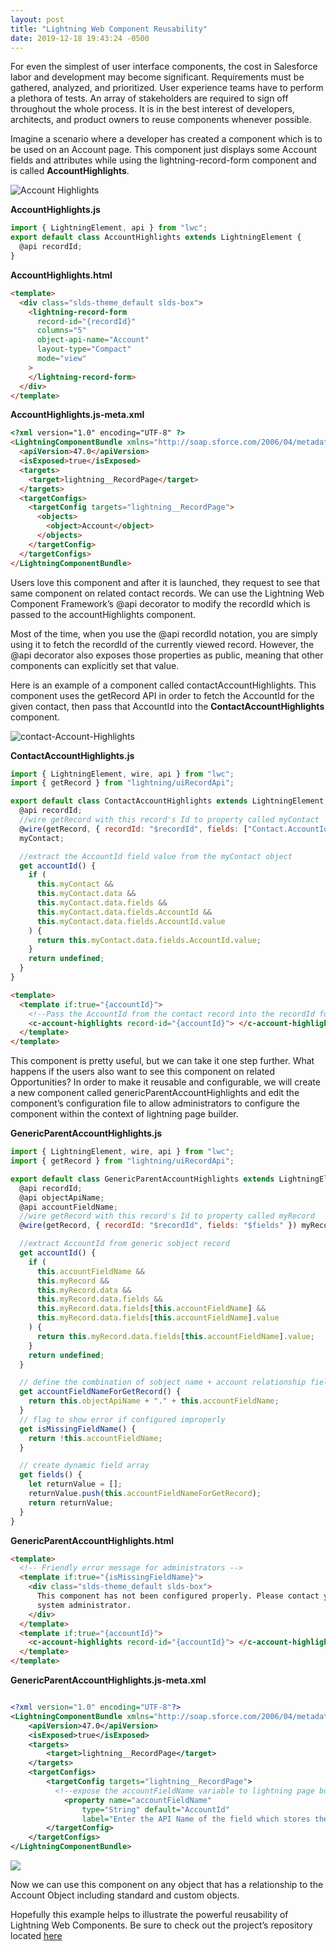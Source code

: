 ```yaml
---
layout: post
title: "Lightning Web Component Reusability"
date: 2019-12-18 19:43:24 -0500
---
```


For even the simplest of user interface components, the cost in Salesforce labor and development may become significant. Requirements must be gathered, analyzed, and prioritized. User experience teams have to perform a plethora of tests. An array of stakeholders are required to sign off throughout the whole process. It is in the best interest of developers, architects, and product owners to reuse components whenever possible.

Imagine a scenario where a developer has created a component which is to be used on an Account page. This component just displays some Account fields and attributes while using the lightning-record-form component and is called **AccountHighlights**.

![Account Highlights](/images/lightningWebComponentReusability/account-Highlights.gif)

**AccountHighlights.js**

```javascript
import { LightningElement, api } from "lwc";
export default class AccountHighlights extends LightningElement {
  @api recordId;
}
```

**AccountHighlights.html**

```html
<template>
  <div class="slds-theme_default slds-box">
    <lightning-record-form
      record-id="{recordId}"
      columns="5"
      object-api-name="Account"
      layout-type="Compact"
      mode="view"
    >
    </lightning-record-form>
  </div>
</template>
```

**AccountHighlights.js-meta.xml**

```html
<?xml version="1.0" encoding="UTF-8" ?>
<LightningComponentBundle xmlns="http://soap.sforce.com/2006/04/metadata">
  <apiVersion>47.0</apiVersion>
  <isExposed>true</isExposed>
  <targets>
    <target>lightning__RecordPage</target>
  </targets>
  <targetConfigs>
    <targetConfig targets="lightning__RecordPage">
      <objects>
        <object>Account</object>
      </objects>
    </targetConfig>
  </targetConfigs>
</LightningComponentBundle>
```

Users love this component and after it is launched, they request to see that same component on related contact records. We can use the Lightning Web Component Framework’s @api decorator to modify the recordId which is passed to the accountHighlights component.

Most of the time, when you use the @api recordId notation, you are simply using it to fetch the recordId of the currently viewed record. However, the @api decorator also exposes those properties as public, meaning that other components can explicitly set that value.

Here is an example of a component called contactAccountHighlights. This component uses the getRecord API in order to fetch the AccountId for the given contact, then pass that AccountId into the **ContactAccountHighlights** component.

![contact-Account-Highlights](/images/lightningWebComponentReusability/contact-Account-Highlights.gif)

**ContactAccountHighlights.js**

```js
import { LightningElement, wire, api } from "lwc";
import { getRecord } from "lightning/uiRecordApi";

export default class ContactAccountHighlights extends LightningElement {
  @api recordId;
  //wire getRecord with this record's Id to property called myContact
  @wire(getRecord, { recordId: "$recordId", fields: ["Contact.AccountId"] })
  myContact;

  //extract the AccountId field value from the myContact object
  get accountId() {
    if (
      this.myContact &&
      this.myContact.data &&
      this.myContact.data.fields &&
      this.myContact.data.fields.AccountId &&
      this.myContact.data.fields.AccountId.value
    ) {
      return this.myContact.data.fields.AccountId.value;
    }
    return undefined;
  }
}
```

```html
<template>
  <template if:true="{accountId}">
    <!--Pass the AccountId from the contact record into the recordId for the accountHighlights component-->
    <c-account-highlights record-id="{accountId}"> </c-account-highlights>
  </template>
</template>
```

This component is pretty useful, but we can take it one step further. What happens if the users also want to see this component on related Opportunities? In order to make it reusable and configurable, we will create a new component called genericParentAccountHighlights and edit the component’s configuration file to allow administrators to configure the component within the context of lightning page builder.

**GenericParentAccountHighlights.js**

```js
import { LightningElement, wire, api } from "lwc";
import { getRecord } from "lightning/uiRecordApi";

export default class GenericParentAccountHighlights extends LightningElement {
  @api recordId;
  @api objectApiName;
  @api accountFieldName;
  //wire getRecord with this record's Id to property called myRecord
  @wire(getRecord, { recordId: "$recordId", fields: "$fields" }) myRecord;

  //extract AccountId from generic sobject record
  get accountId() {
    if (
      this.accountFieldName &&
      this.myRecord &&
      this.myRecord.data &&
      this.myRecord.data.fields &&
      this.myRecord.data.fields[this.accountFieldName] &&
      this.myRecord.data.fields[this.accountFieldName].value
    ) {
      return this.myRecord.data.fields[this.accountFieldName].value;
    }
    return undefined;
  }

  // define the combination of sobject name + account relationship field name
  get accountFieldNameForGetRecord() {
    return this.objectApiName + "." + this.accountFieldName;
  }
  // flag to show error if configured improperly
  get isMissingFieldName() {
    return !this.accountFieldName;
  }

  // create dynamic field array
  get fields() {
    let returnValue = [];
    returnValue.push(this.accountFieldNameForGetRecord);
    return returnValue;
  }
}
```

**GenericParentAccountHighlights.html**

```html
<template>
  <!-- Friendly error message for administrators -->
  <template if:true="{isMissingFieldName}">
    <div class="slds-theme_default slds-box">
      This component has not been configured properly. Please contact your
      system administrator.
    </div>
  </template>
  <template if:true="{accountId}">
    <c-account-highlights record-id="{accountId}"> </c-account-highlights>
  </template>
</template>
```

**GenericParentAccountHighlights.js-meta.xml**

```xml

<?xml version="1.0" encoding="UTF-8"?>
<LightningComponentBundle xmlns="http://soap.sforce.com/2006/04/metadata">
    <apiVersion>47.0</apiVersion>
    <isExposed>true</isExposed>
    <targets>
        <target>lightning__RecordPage</target>
    </targets>
    <targetConfigs>
        <targetConfig targets="lightning__RecordPage">
          <!--expose the accountFieldName variable to lightning page builder-->
            <property name="accountFieldName"
                type="String" default="AccountId"
                label="Enter the API Name of the field which stores the parent Account’s record ID."/>
        </targetConfig>
    </targetConfigs>
</LightningComponentBundle>
```

![](/images/lightningWebComponentReusability/Generic-Highlights-App-Builder.gif)

Now we can use this component on any object that has a relationship to the Account Object including standard and custom objects.

Hopefully this example helps to illustrate the powerful reusability of Lightning Web Components. Be sure to check out the project’s repository located
[here](https://github.com/mitchspano/ParentChildComponentDemo")
